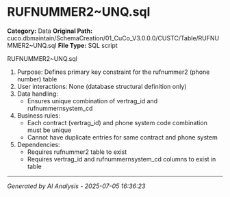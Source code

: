 # RUFNUMMER2~UNQ.sql

**Category:** Data
**Original Path:** cuco.dbmaintain/SchemaCreation/01_CuCo_V3.0.0.0/CUSTC/Table/RUFNUMMER2~UNQ.sql
**File Type:** SQL script

RUFNUMMER2~UNQ.sql
1. Purpose: Defines primary key constraint for the rufnummer2 (phone number) table
2. User interactions: None (database structural definition only)
3. Data handling:
   - Ensures unique combination of vertrag_id and rufnummernsystem_cd
4. Business rules:
   - Each contract (vertrag_id) and phone system code combination must be unique
   - Cannot have duplicate entries for same contract and phone system
5. Dependencies:
   - Requires rufnummer2 table to exist
   - Requires vertrag_id and rufnummernsystem_cd columns to exist in table

---
*Generated by AI Analysis - 2025-07-05 16:36:23*
